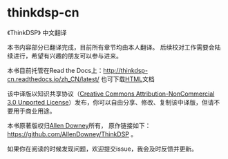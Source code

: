 # thinkdsp-cn
《ThinkDSP》 中文翻译

本书内容部分已翻译完成，目前所有章节均由本人翻译。
后续校对工作需要会陆续进行，希望有兴趣的朋友可以参与进来。

本书目前托管在Read the Docs上：http://thinkdsp-cn.readthedocs.io/zh_CN/latest/
也可下载[HTML](https://thinkdsp-cn.readthedocs.io/_/downloads/zh_CN/latest/htmlzip/)文档

该中译版以知识共享协议（[Creative Commons Attribution-NonCommercial 3.0 Unported License](https://creativecommons.org/licenses/by-nc/3.0/us/)）发布，你可以自由分享、修改、复制该中译版，但请不要用于商业用途。

本书原著版权归[Allen Downey](http://greenteapress.com/wp/think-dsp/)所有，
原作链接如下：https://github.com/AllenDowney/ThinkDSP 。

如果你在阅读的时候发现问题，欢迎提交issue，我会及时反馈并更新。

